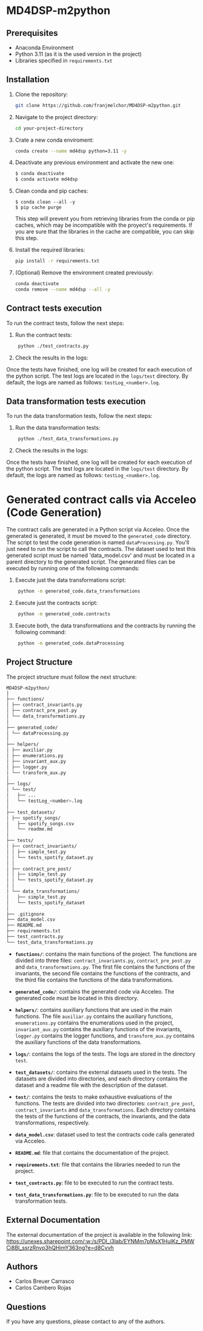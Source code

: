 # MD4DSP-m2python

## Prerequisites

- Anaconda Environment
- Python 3.11 (as it is the used version in the project)
- Libraries specified in `requirements.txt`

## Installation

1. Clone the repository:
   ```bash
   git clone https://github.com/franjmelchor/MD4DSP-m2python.git
    ```

2. Navigate to the project directory:
    ```bash
    cd your-project-directory
    ```
   
3. Crate a new conda enviroment:
   ```bash
   conda create --name md4dsp python=3.11 -y
   ```
   
4. Deactivate any previous environment and activate the new one:
    ```bash
    $ conda deactivate
    $ conda activate md4dsp
    ```

5. Clean conda and pip caches:
    ```shell
    $ conda clean --all -y
    $ pip cache purge
    ```
   This step will prevent you from retrieving libraries from the conda or pip caches, which may be incompatible with
   the proyect's requirements. If you are sure that the libraries in the cache are compatible, you can skip this step.


6. Install the required libraries:
   ```bash
   pip install -r requirements.txt
   ```

7. (Optional) Remove the environment created previously:
   ```bash
   conda deactivate
   conda remove --name md4dsp --all -y
   ```
   
## Contract tests execution

To run the contract tests, follow the next steps:


1. Run the contract tests:
   ```bash
    python ./test_contracts.py
    ```

2. Check the results in the logs:

Once the tests have finished, one log will be created for each execution of the python script. The test logs are located in the `logs/test` directory. By default, the logs are named as follows: `testLog_<number>.log`.

## Data transformation tests execution

To run the data transformation tests, follow the next steps:

1. Run the data transformation tests:
   ```bash
    python ./test_data_transformations.py
    ```

2. Check the results in the logs:

Once the tests have finished, one log will be created for each execution of the python script. The test logs are located in the `logs/test` directory. By default, the logs are named as follows: `testLog_<number>.log`.

# Generated contract calls via Acceleo (Code Generation)

The contract calls are generated in a Python script via Acceleo. Once the generated is generated, it must be moved to the `generated_code` directory. The script to test the code generation is named `dataProcessing.py`. You'll just need to run the script to call the contracts. The dataset used to test this generated script must be named 'data_model.csv' and must be located in a parent directory to the generated script.
The generated files can be executed by running one of the following commands:

1. Execute just the data transformations script:
   ```bash
    python -m generated_code.data_transformations
    ```

2. Execute just the contracts script:
   ```bash
    python -m generated_code.contracts
    ```

3. Execute both, the data transformations and the contracts by running the following command:
   ```bash
    python -m generated_code.dataProcessing
    ```

## Project Structure

The project structure must follow the next structure:

```bash
MD4DSP-m2python/
│
├── functions/
│ ├── contract_invariants.py
│ ├── contract_pre_post.py
│ └── data_transformations.py
│
├── generated_code/
│ └── dataProcessing.py
│
├── helpers/
│ ├── auxiliar.py
│ ├── enumerations.py
│ ├── invariant_aux.py
│ ├── logger.py
│ └── transform_aux.py
│
├── logs/
│ └── test/
│   ├── ...
│   └── testLog_<number>.log
│
├── test_datasets/
│ ├── spotify_songs/
│   ├── spotify_songs.csv
│   └── readme.md
│
├── tests/
│ ├── contract_invariants/
│ │ ├── simple_test.py
│ │ └── tests_spotify_dataset.py
│ │
│ ├── contract_pre_post/
│ │ ├── simple_test.py
│ │ └── tests_spotify_dataset.py
│ │
│ └── data_transformations/
│   ├── simple_test.py
│   └── tests_spotify_dataset
│
├── .gitignore
├── data_model.csv
├── README.md
├── requirements.txt
├── test_contracts.py
└── test_data_transformations.py

```

- **`functions/`**: contains the main functions of the project. The functions are divided into three files: `contract_invariants.py`, `contract_pre_post.py` and `data_transformations.py`. The first file contains the functions of the invariants, the second file contains the functions of the contracts, and the third file contains the functions of the data transformations.


- **`generated_code/`**: contains the generated code via Acceleo. The generated code must be located in this directory.


- **`helpers/`**: contains auxiliary functions that are used in the main functions. The file `auxiliar.py` contains the auxiliary functions, `enumerations.py` contains the enumerations used in the project, `invariant_aux.py` contains the auxiliary functions of the invariants, `logger.py` contains the logger functions, and `transform_aux.py` contains the auxiliary functions of the data transformations.


- **`logs/`**: contains the logs of the tests. The logs are stored in the directory `test`.


- **`test_datasets/`**: contains the external datasets used in the tests. The datasets are divided into directories, and each directory contains the dataset and a readme file with the description of the dataset.


- **`test/`**: contains the tests to make exhaustive evaluations of the functions. The tests are divided into two directories: `contract_pre_post`, `contract_invariants` and `data_transformations`. Each directory contains the tests of the functions of the contracts, the invariants, and the data transformations, respectively.


- **`data_model.csv`**: dataset used to test the contracts code calls generated via Acceleo.


- **`README.md`**: file that contains the documentation of the project.
  

- **`requirements.txt`**: file that contains the libraries needed to run the project.


- **`test_contracts.py`**: file to be executed to run the contract tests.


- **`test_data_transformations.py`**: file to be executed to run the data transformation tests.


## External Documentation
The external documentation of the project is available in the following link: https://unexes.sharepoint.com/:w:/s/PDI_i3lab/EYNMm7pMsX1HuIKz_PMWCi8Bl_ssrzRnvp3hQHimY363ng?e=d8Cvvh
  
## Authors
- Carlos Breuer Carrasco
- Carlos Cambero Rojas

## Questions
If you have any questions, please contact to any of the authors.

